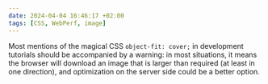 ```yaml
---
date: 2024-04-04 16:46:17 +02:00
tags: [CSS, WebPerf, image]
---
```


Most mentions of the magical CSS `object-fit: cover;` in development tutorials should be accompanied by a warning: in most situations, it means the browser will download an image that is larger than required (at least in one direction), and optimization on the server side could be a better option.